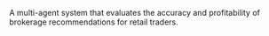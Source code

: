 
A multi-agent system that evaluates the accuracy and profitability of brokerage recommendations for retail traders.
